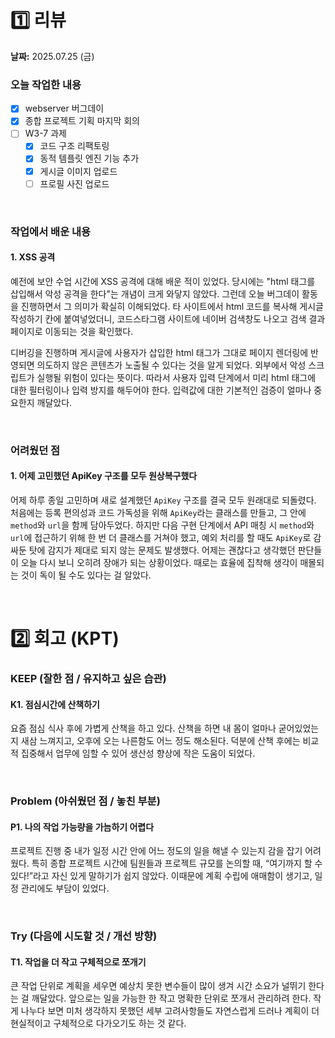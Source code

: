 # 1️⃣ 리뷰
**날짜:** 2025.07.25 (금)

### 오늘 작업한 내용
- [x] webserver 버그데이
- [x] 종합 프로젝트 기획 마지막 회의
- [ ] W3-7 과제
  - [x] 코드 구조 리팩토링
  - [x] 동적 템플릿 엔진 기능 추가
  - [x] 게시글 이미지 업로드
  - [ ] 프로필 사진 업로드

</br>

### 작업에서 배운 내용

#### 1. XSS 공격

예전에 보안 수업 시간에 XSS 공격에 대해 배운 적이 있었다. 당시에는 "html 태그를 삽입해서 악성 공격을 한다"는 개념이 크게 와닿지 않았다. 그런데 오늘 버그데이 활동을 진행하면서 그 의미가 확실히 이해되었다. 타 사이트에서 html 코드를 복사해 게시글 작성하기 칸에 붙여넣었더니, 코드스타그램 사이트에 네이버 검색창도 나오고 검색 결과 페이지로 이동되는 것을 확인했다.

디버깅을 진행하며 게시글에 사용자가 삽입한 html 태그가 그대로 페이지 렌더링에 반영되면 의도하지 않은 콘텐츠가 노출될 수 있다는 것을 알게 되었다. 외부에서 악성 스크립트가 실행될 위험이 있다는 뜻이다. 따라서 사용자 입력 단계에서 미리 html 태그에 대한 필터링이나 입력 방지를 해두어야 한다. 입력값에 대한 기본적인 검증이 얼마나 중요한지 깨달았다. 

<br/>

### 어려웠던 점

#### 1. 어제 고민했던 ApiKey 구조를 모두 원상복구했다

어제 하루 종일 고민하며 새로 설계했던 `ApiKey` 구조를 결국 모두 원래대로 되돌렸다.
처음에는 등록 편의성과 코드 가독성을 위해 `ApiKey`라는 클래스를 만들고, 그 안에 `method`와 `url`을 함께 담아두었다.
하지만 다음 구현 단계에서 API 매칭 시 `method`와 `url`에 접근하기 위해 한 번 더 클래스를 거쳐야 했고, 예외 처리를 할 때도 `ApiKey`로 감싸둔 탓에 감지가 제대로 되지 않는 문제도 발생했다. 어제는 괜찮다고 생각했던 판단들이 오늘 다시 보니 오히려 장애가 되는 상황이었다. 때로는 효율에 집착해 생각이 매몰되는 것이 독이 될 수도 있다는 걸 알았다.

<br/>

#  2️⃣ 회고 (KPT)

### KEEP (잘한 점 / 유지하고 싶은 습관)

#### K1. 점심시간에 산책하기

요즘 점심 식사 후에 가볍게 산책을 하고 있다.
산책을 하면 내 몸이 얼마나 굳어있었는지 새삼 느껴지고, 오후에 오는 나른함도 어느 정도 해소된다.
덕분에 산책 후에는 비교적 집중해서 업무에 임할 수 있어 생산성 향상에 작은 도움이 되었다.

<br/>

### Problem (아쉬웠던 점 / 놓친 부분)

#### P1. 나의 작업 가능량을 가늠하기 어렵다

프로젝트 진행 중 내가 일정 시간 안에 어느 정도의 일을 해낼 수 있는지 감을 잡기 어려웠다.
특히 종합 프로젝트 시간에 팀원들과 프로젝트 규모를 논의할 때, “여기까지 할 수 있다!”라고 자신 있게 말하기가 쉽지 않았다.
이때문에 계획 수립에 애매함이 생기고, 일정 관리에도 부담이 있었다.

<br/>

### Try (다음에 시도할 것 / 개선 방향)

#### T1. 작업을 더 작고 구체적으로 쪼개기

큰 작업 단위로 계획을 세우면 예상치 못한 변수들이 많이 생겨 시간 소요가 널뛰기 한다는 걸 깨달았다.
앞으로는 일을 가능한 한 작고 명확한 단위로 쪼개서 관리하려 한다.
작게 나누다 보면 미처 생각하지 못했던 세부 고려사항들도 자연스럽게 드러나 계획이 더 현실적이고 구체적으로 다가오기도 하는 것 같다.

<br/>
